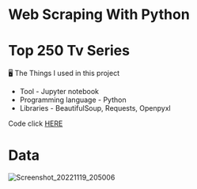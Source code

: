 # Web Scraping With Python

# Top 250 Tv Series

🖥️ The Things I used in this project
- Tool - Jupyter notebook
- Programming language - Python
- Libraries - BeautifulSoup, Requests, Openpyxl

Code click [HERE](https://github.com/sujoyx/Top-250-Tv-Series/blob/main/Top_250_tv_series.ipynb)

# Data 
![Screenshot_20221119_205006](https://user-images.githubusercontent.com/118610214/202858178-d584e34c-7e31-4ae5-b891-cc14f12f9d0e.png)

